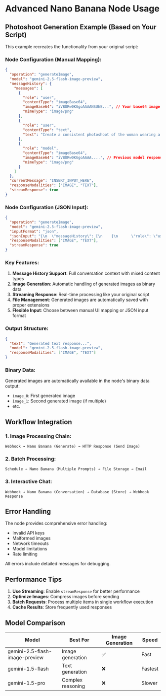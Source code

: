 # Advanced Nano Banana Node Usage

## Photoshoot Generation Example (Based on Your Script)

This example recreates the functionality from your original script:

### Node Configuration (Manual Mapping):
```json
{
  "operation": "generateImage",
  "model": "gemini-2.5-flash-image-preview",
  "messageHistory": {
    "messages": [
      {
        "role": "user",
        "contentType": "imageBase64",
        "imageBase64": "iVBORw0KGgoAAAANSUhE...", // Your base64 image data
        "mimeType": "image/png"
      },
      {
        "role": "user", 
        "contentType": "text",
        "text": "Create a consistent photoshoot of the woman wearing a 2 piece Indian Kurti set in a front three-quarter side view with woman looking to her right with right leg stepped forward and weight shifted onto the back leg. Ensure facial consistency and body proportion."
      },
      {
        "role": "model",
        "contentType": "imageBase64", 
        "imageBase64": "iVBORw0KGgoAAAA....", // Previous model response
        "mimeType": "image/png"
      }
    ]
  },
  "currentMessage": "INSERT_INPUT_HERE",
  "responseModalities": ["IMAGE", "TEXT"],
  "streamResponse": true
}
```

### Node Configuration (JSON Input):
```json
{
  "operation": "generateImage",
  "model": "gemini-2.5-flash-image-preview",
  "inputFormat": "json",
  "jsonInput": "{\n  \"messageHistory\": [\n    {\n      \"role\": \"user\",\n      \"contentType\": \"imageBase64\",\n      \"imageBase64\": \"iVBORw0KGgoAAAANSUhE...\",\n      \"mimeType\": \"image/png\"\n    },\n    {\n      \"role\": \"user\",\n      \"contentType\": \"text\",\n      \"text\": \"Create a consistent photoshoot of the woman wearing a 2 piece Indian Kurti set in a front three-quarter side view with woman looking to her right with right leg stepped forward and weight shifted onto the back leg. Ensure facial consistency and body proportion.\"\n    },\n    {\n      \"role\": \"model\",\n      \"contentType\": \"imageBase64\",\n      \"imageBase64\": \"iVBORw0KGgoAAAA....\",\n      \"mimeType\": \"image/png\"\n    }\n  ],\n  \"currentMessage\": \"INSERT_INPUT_HERE\"\n}",
  "responseModalities": ["IMAGE", "TEXT"],
  "streamResponse": true
}
```

### Key Features:

1. **Message History Support**: Full conversation context with mixed content types
2. **Image Generation**: Automatic handling of generated images as binary data
3. **Streaming Response**: Real-time processing like your original script
4. **File Management**: Generated images are automatically saved with proper extensions
5. **Flexible Input**: Choose between manual UI mapping or JSON input format

### Output Structure:

```json
{
  "text": "Generated text response...",
  "model": "gemini-2.5-flash-image-preview",
  "responseModalities": ["IMAGE", "TEXT"]
}
```

### Binary Data:

Generated images are automatically available in the node's binary data output:
- `image_0`: First generated image
- `image_1`: Second generated image (if multiple)
- etc.

## Workflow Integration

### 1. Image Processing Chain:
```
Webhook → Nano Banana (Generate) → HTTP Response (Send Image)
```

### 2. Batch Processing:
```
Schedule → Nano Banana (Multiple Prompts) → File Storage → Email
```

### 3. Interactive Chat:
```
Webhook → Nano Banana (Conversation) → Database (Store) → Webhook Response
```

## Error Handling

The node provides comprehensive error handling:
- Invalid API keys
- Malformed images
- Network timeouts
- Model limitations
- Rate limiting

All errors include detailed messages for debugging.

## Performance Tips

1. **Use Streaming**: Enable `streamResponse` for better performance
2. **Optimize Images**: Compress images before sending
3. **Batch Requests**: Process multiple items in single workflow execution
4. **Cache Results**: Store frequently used responses

## Model Comparison

| Model | Best For | Image Generation | Speed |
|-------|----------|------------------|-------|
| gemini-2.5-flash-image-preview | Image generation | ✅ | Fast |
| gemini-1.5-flash | Text generation | ❌ | Fastest |
| gemini-1.5-pro | Complex reasoning | ❌ | Slower |